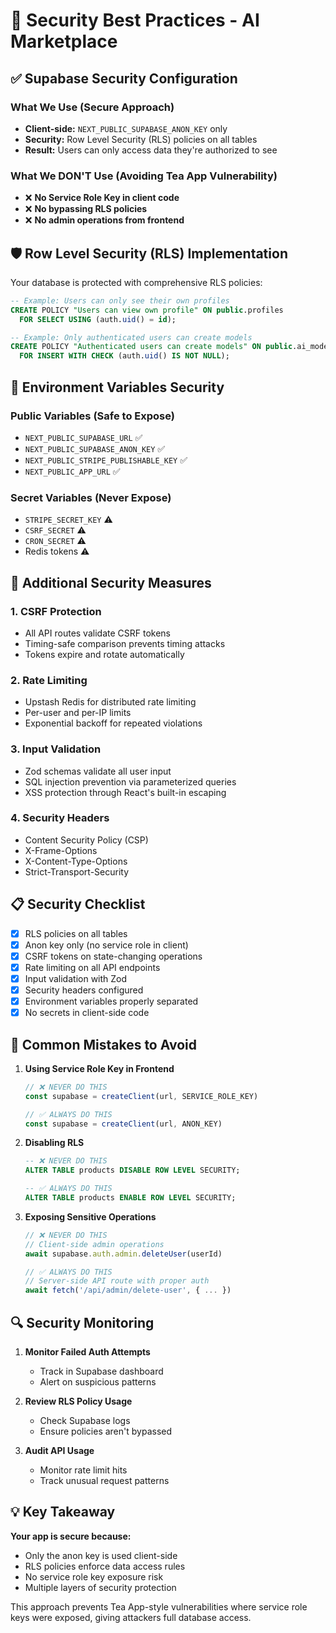 # 🔐 Security Best Practices - AI Marketplace

## ✅ Supabase Security Configuration

### **What We Use (Secure Approach)**
- **Client-side:** `NEXT_PUBLIC_SUPABASE_ANON_KEY` only
- **Security:** Row Level Security (RLS) policies on all tables
- **Result:** Users can only access data they're authorized to see

### **What We DON'T Use (Avoiding Tea App Vulnerability)**
- ❌ **No Service Role Key in client code**
- ❌ **No bypassing RLS policies**
- ❌ **No admin operations from frontend**

## 🛡️ Row Level Security (RLS) Implementation

Your database is protected with comprehensive RLS policies:

```sql
-- Example: Users can only see their own profiles
CREATE POLICY "Users can view own profile" ON public.profiles
  FOR SELECT USING (auth.uid() = id);

-- Example: Only authenticated users can create models
CREATE POLICY "Authenticated users can create models" ON public.ai_models
  FOR INSERT WITH CHECK (auth.uid() IS NOT NULL);
```

## 🔑 Environment Variables Security

### **Public Variables (Safe to Expose)**
- `NEXT_PUBLIC_SUPABASE_URL` ✅
- `NEXT_PUBLIC_SUPABASE_ANON_KEY` ✅
- `NEXT_PUBLIC_STRIPE_PUBLISHABLE_KEY` ✅
- `NEXT_PUBLIC_APP_URL` ✅

### **Secret Variables (Never Expose)**
- `STRIPE_SECRET_KEY` ⚠️
- `CSRF_SECRET` ⚠️
- `CRON_SECRET` ⚠️
- Redis tokens ⚠️

## 🚀 Additional Security Measures

### **1. CSRF Protection**
- All API routes validate CSRF tokens
- Timing-safe comparison prevents timing attacks
- Tokens expire and rotate automatically

### **2. Rate Limiting**
- Upstash Redis for distributed rate limiting
- Per-user and per-IP limits
- Exponential backoff for repeated violations

### **3. Input Validation**
- Zod schemas validate all user input
- SQL injection prevention via parameterized queries
- XSS protection through React's built-in escaping

### **4. Security Headers**
- Content Security Policy (CSP)
- X-Frame-Options
- X-Content-Type-Options
- Strict-Transport-Security

## 📋 Security Checklist

- [x] RLS policies on all tables
- [x] Anon key only (no service role in client)
- [x] CSRF tokens on state-changing operations
- [x] Rate limiting on all API endpoints
- [x] Input validation with Zod
- [x] Security headers configured
- [x] Environment variables properly separated
- [x] No secrets in client-side code

## 🚨 Common Mistakes to Avoid

1. **Using Service Role Key in Frontend**
   ```javascript
   // ❌ NEVER DO THIS
   const supabase = createClient(url, SERVICE_ROLE_KEY)
   
   // ✅ ALWAYS DO THIS
   const supabase = createClient(url, ANON_KEY)
   ```

2. **Disabling RLS**
   ```sql
   -- ❌ NEVER DO THIS
   ALTER TABLE products DISABLE ROW LEVEL SECURITY;
   
   -- ✅ ALWAYS DO THIS
   ALTER TABLE products ENABLE ROW LEVEL SECURITY;
   ```

3. **Exposing Sensitive Operations**
   ```javascript
   // ❌ NEVER DO THIS
   // Client-side admin operations
   await supabase.auth.admin.deleteUser(userId)
   
   // ✅ ALWAYS DO THIS
   // Server-side API route with proper auth
   await fetch('/api/admin/delete-user', { ... })
   ```

## 🔍 Security Monitoring

1. **Monitor Failed Auth Attempts**
   - Track in Supabase dashboard
   - Alert on suspicious patterns

2. **Review RLS Policy Usage**
   - Check Supabase logs
   - Ensure policies aren't bypassed

3. **Audit API Usage**
   - Monitor rate limit hits
   - Track unusual request patterns

## 💡 Key Takeaway

**Your app is secure because:**
- Only the anon key is used client-side
- RLS policies enforce data access rules
- No service role key exposure risk
- Multiple layers of security protection

This approach prevents Tea App-style vulnerabilities where service role keys were exposed, giving attackers full database access.